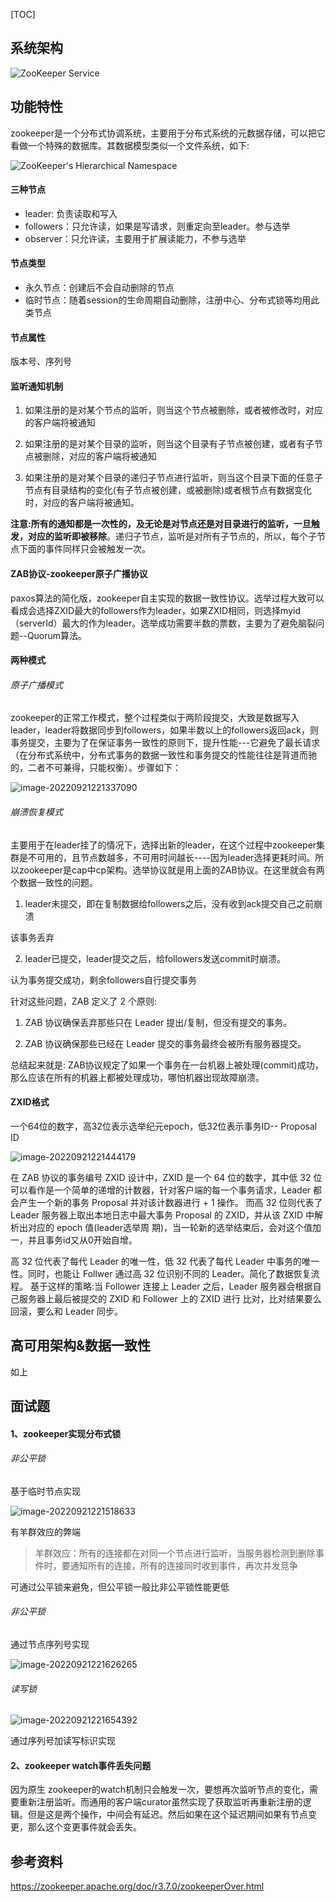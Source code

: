 [TOC]

## 系统架构

![ZooKeeper Service](https://zookeeper.apache.org/doc/r3.8.0/images/zkservice.jpg)

## 功能特性

zookeeper是一个分布式协调系统，主要用于分布式系统的元数据存储，可以把它看做一个特殊的数据库。其数据模型类似一个文件系统，如下:

![ZooKeeper's Hierarchical Namespace](https://zookeeper.apache.org/doc/r3.8.0/images/zknamespace.jpg)

#### 三种节点

- leader: 负责读取和写入
- followers：只允许读，如果是写请求，则重定向至leader。参与选举
- observer：只允许读，主要用于扩展读能力，不参与选举

#### 节点类型

- 永久节点：创建后不会自动删除的节点
- 临时节点：随着session的生命周期自动删除，注册中心、分布式锁等均用此类节点

#### 节点属性

版本号、序列号

#### 监听通知机制

1. 如果注册的是对某个节点的监听，则当这个节点被删除，或者被修改时，对应的客户端将被通知
2. 如果注册的是对某个目录的监听，则当这个目录有子节点被创建，或者有子节点被删除，对应的客户端将被通知

3. 如果注册的是对某个目录的递归子节点进行监听，则当这个目录下面的任意子节点有目录结构的变化(有子节点被创建，或被删除)或者根节点有数据变化时，对应的客户端将被通知。

**注意:所有的通知都是一次性的，及无论是对节点还是对目录进行的监听，一旦触发，对应的监听即被移除**。递归子节点，监听是对所有子节点的，所以，每个子节点下面的事件同样只会被触发一次。

#### ZAB协议-zookeeper原子广播协议

paxos算法的简化版，zookeeper自主实现的数据一致性协议。选举过程大致可以看成会选择ZXID最大的followers作为leader，如果ZXID相同，则选择myid（serverId）最大的作为leader。选举成功需要半数的票数，主要为了避免脑裂问题--Quorum算法。

#### 两种模式

###### 原子广播模式

zookeeper的正常工作模式，整个过程类似于两阶段提交，大致是数据写入leader，leader将数据同步到followers，如果半数以上的followers返回ack，则事务提交，主要为了在保证事务一致性的原则下，提升性能---它避免了最长请求（在分布式系统中，分布式事务的数据一致性和事务提交的性能往往是背道而驰的，二者不可兼得，只能权衡）。步骤如下：

![image-20220921221337090](https://yusheng-picgo.oss-cn-beijing.aliyuncs.com/picgo/image-20220921221337090.png)

###### 崩溃恢复模式

主要用于在leader挂了的情况下，选择出新的leader，在这个过程中zookeeper集群是不可用的，且节点数越多，不可用时间越长----因为leader选择更耗时间。所以zookeeper是cap中cp架构。选举协议就是用上面的ZAB协议。在这里就会有两个数据一致性的问题。

1. leader未提交，即在复制数据给followers之后，没有收到ack提交自己之前崩溃

该事务丢弃

2. leader已提交，leader提交之后，给followers发送commit时崩溃。

认为事务提交成功，剩余followers自行提交事务

针对这些问题，ZAB 定义了 2 个原则:

1. ZAB 协议确保丢弃那些只在 Leader 提出/复制，但没有提交的事务。

2. ZAB 协议确保那些已经在 Leader 提交的事务最终会被所有服务器提交。

总结起来就是: ZAB协议规定了如果一个事务在一台机器上被处理(commit)成功，那么应该在所有的机器上都被处理成功，哪怕机器出现故障崩溃。

#### ZXID格式

一个64位的数字，高32位表示选举纪元epoch，低32位表示事务ID-- Proposal ID

![image-20220921221444179](https://yusheng-picgo.oss-cn-beijing.aliyuncs.com/picgo/image-20220921221444179.png)

在 ZAB 协议的事务编号 ZXID 设计中，ZXID 是一个 64 位的数字，其中低 32 位可以看作是一个简单的递增的计数器，针对客户端的每一个事务请求，Leader 都会产生一个新的事务 Proposal 并对该计数器进行 + 1 操作。
 而高 32 位则代表了 Leader 服务器上取出本地日志中最大事务 Proposal 的 ZXID，并从该 ZXID 中解析出对应的 epoch 值(leader选举周 期)，当一轮新的选举结束后，会对这个值加一，并且事务id又从0开始自增。

高 32 位代表了每代 Leader 的唯一性，低 32 代表了每代 Leader 中事务的唯一性。同时，也能让 Follwer 通过高 32 位识别不同的 Leader。简化了数据恢复流程。
 基于这样的策略:当 Follower 连接上 Leader 之后，Leader 服务器会根据自己服务器上最后被提交的 ZXID 和 Follower 上的 ZXID 进行 比对，比对结果要么回滚，要么和 Leader 同步。

## 高可用架构&数据一致性

如上

## 面试题

#### 1、zookeeper实现分布式锁

###### 非公平锁

基于临时节点实现

![image-20220921221518633](https://yusheng-picgo.oss-cn-beijing.aliyuncs.com/picgo/image-20220921221518633.png)

有羊群效应的弊端

> 羊群效应：所有的连接都在对同一个节点进行监听，当服务器检测到删除事件时，要通知所有的连接，所有的连接同时收到事件，再次并发竞争

可通过公平锁来避免，但公平锁一般比非公平锁性能更低

###### 非公平锁

通过节点序列号实现

![image-20220921221626265](https://yusheng-picgo.oss-cn-beijing.aliyuncs.com/picgo/image-20220921221626265.png)

###### 读写锁

![image-20220921221654392](https://yusheng-picgo.oss-cn-beijing.aliyuncs.com/picgo/image-20220921221654392.png)

通过序列号加读写标识实现

#### 2、zookeeper watch事件丢失问题

因为原生 zookeeper的watch机制只会触发一次，要想再次监听节点的变化，需要重新注册监听。而通用的客户端curator虽然实现了获取监听再重新注册的逻辑。但是这是两个操作，中间会有延迟。然后如果在这个延迟期间如果有节点变更，那么这个变更事件就会丢失。



## 参考资料

https://zookeeper.apache.org/doc/r3.7.0/zookeeperOver.html